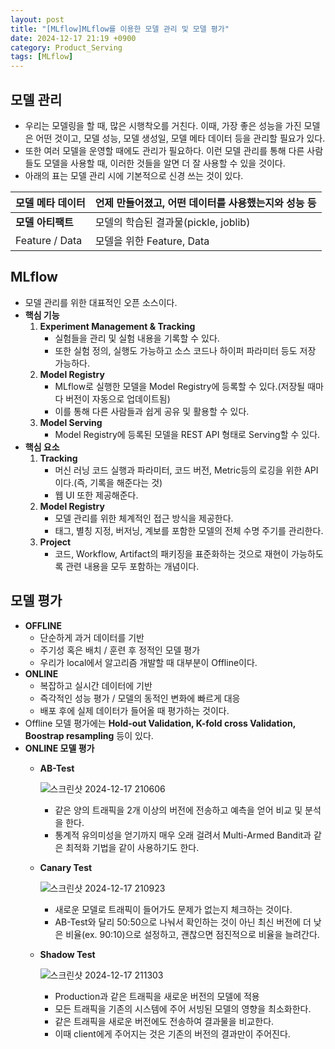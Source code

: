 ```yaml
---
layout: post
title: "[MLflow]MLflow를 이용한 모델 관리 및 모델 평가"
date: 2024-12-17 21:19 +0900
category: Product_Serving
tags: [MLflow]
---
```

## 모델 관리

- 우리는 모델링을 할 때, 많은 시행착오를 거친다. 이때, 가장 좋은 성능을 가진 모델은 어떤 것이고, 모델 성능, 모델 생성일, 모델 메타 데이터 등을 관리할 필요가 있다.
- 또한 여러 모델을 운영할 때에도 관리가 필요하다. 이런 모델 관리를 통해 다른 사람들도 모델을 사용할 때, 이러한 것들을 알면 더 잘 사용할 수 있을 것이다.
- 아래의 표는 모델 관리 시에 기본적으로 신경 쓰는 것이 있다.

| **모델 메타 데이터** | 언제 만들어졌고, 어떤 데이터를 사용했는지와 성능 등 |
| --- | --- |
| **모델 아티팩트** | 모델의 학습된 결과물(pickle, joblib) |
| Feature / Data | 모델을 위한 Feature, Data |

## MLflow

- 모델 관리를 위한 대표적인 오픈 소스이다.
- **핵심 기능**
    1. **Experiment Management & Tracking**
        - 실험들을 관리 및 실험 내용을 기록할 수 있다.
        - 또한 실험 정의, 실행도 가능하고 소스 코드나 하이퍼 파라미터 등도  저장 가능하다.
    2. **Model Registry**
        - MLflow로 실행한 모델을 Model Registry에 등록할 수 있다.(저장될 때마다 버전이 자동으로 업데이트됨)
        - 이를 통해 다른 사람들과 쉽게 공유 및 활용할 수 있다.
    3. **Model Serving**
        - Model Registry에 등록된 모델을 REST API 형태로 Serving할 수 있다.
- **핵심 요소**
    1. **Tracking**
        - 머신 러닝 코드 실행과 파라미터, 코드 버전, Metric등의 로깅을 위한 API이다.(즉, 기록을 해준다는 것)
        - 웹 UI 또한 제공해준다.
    2. **Model Registry**
        - 모델 관리를 위한 체계적인 접근 방식을 제공한다.
        - 태그, 별칭 지정, 버저닝, 계보를 포함한 모델의 전체 수명 주기를 관리한다.
    3. **Project**
        - 코드, Workflow, Artifact의 패키징을 표준화하는 것으로 재현이 가능하도록 관련 내용을 모두 포함하는 개념이다.

## 모델 평가

- **OFFLINE**
    - 단순하게 과거 데이터를 기반
    - 주기성 혹은 배치 / 훈련 후 정적인 모델 평가
    - 우리가 local에서 알고리즘 개발할 때 대부분이 Offline이다.
- **ONLINE**
    - 복잡하고 실시간 데이터에 기반
    - 즉각적인 성능 평가 / 모델의 동적인 변화에 빠르게 대응
    - 배포 후에 실제 데이터가 들어올 때 평가하는 것이다.
- Offline 모델 평가에는 **Hold-out Validation, K-fold cross Validation, Boostrap resampling** 등이 있다.
- **ONLINE 모델 평가**
    - **AB-Test**
        
        ![스크린샷 2024-12-17 210606](https://github.com/user-attachments/assets/25bd6c8b-6c1a-4b8a-9b5b-7b6f156dd37a)
        
        - 같은 양의 트래픽을 2개 이상의 버전에 전송하고 예측을 얻어 비교 및 분석을 한다.
        - 통계적 유의미성을 얻기까지 매우 오래 걸려서 Multi-Armed Bandit과 같은 최적화 기법을 같이 사용하기도 한다.
    - **Canary Test**
        
        ![스크린샷 2024-12-17 210923](https://github.com/user-attachments/assets/7f131e2f-593a-46e3-9ec9-ab99da9d5351)
        
        - 새로운 모델로 트래픽이 들어가도 문제가 없는지 체크하는 것이다.
        - AB-Test와 달리 50:50으로 나눠서 확인하는 것이 아닌 최신 버전에 더 낮은 비율(ex. 90:10)으로 설정하고, 괜찮으면 점진적으로 비율을 늘려간다.
    - **Shadow Test**
        
        ![스크린샷 2024-12-17 211303](https://github.com/user-attachments/assets/6cc535cd-a883-4087-905f-a31c945f375a)
        
        - Production과 같은 트래픽을 새로운 버전의 모델에 적용
        - 모든 트래픽을 기존의 시스템에 주어 서빙된 모델의 영향을 최소화한다.
        - 같은 트래픽을 새로운 버전에도 전송하여 결과물을 비교한다.
        - 이때 client에게 주어지는 것은 기존의 버전의 결과만이 주어진다.
